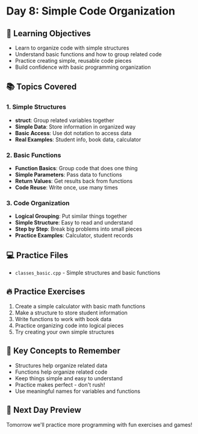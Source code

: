# Day 8: Simple Code Organization

## 🎯 Learning Objectives
- Learn to organize code with simple structures
- Understand basic functions and how to group related code
- Practice creating simple, reusable code pieces
- Build confidence with basic programming organization

## 📚 Topics Covered

### 1. Simple Structures
- **struct**: Group related variables together
- **Simple Data**: Store information in organized way
- **Basic Access**: Use dot notation to access data
- **Real Examples**: Student info, book data, calculator

### 2. Basic Functions
- **Function Basics**: Group code that does one thing
- **Simple Parameters**: Pass data to functions
- **Return Values**: Get results back from functions
- **Code Reuse**: Write once, use many times

### 3. Code Organization
- **Logical Grouping**: Put similar things together
- **Simple Structure**: Easy to read and understand
- **Step by Step**: Break big problems into small pieces
- **Practice Examples**: Calculator, student records

## 💻 Practice Files
- `classes_basic.cpp` - Simple structures and basic functions

## 🔥 Practice Exercises
1. Create a simple calculator with basic math functions
2. Make a structure to store student information
3. Write functions to work with book data
4. Practice organizing code into logical pieces
5. Try creating your own simple structures

## 📖 Key Concepts to Remember
- Structures help organize related data
- Functions help organize related code
- Keep things simple and easy to understand
- Practice makes perfect - don't rush!
- Use meaningful names for variables and functions

## 🚀 Next Day Preview
Tomorrow we'll practice more programming with fun exercises and games!
